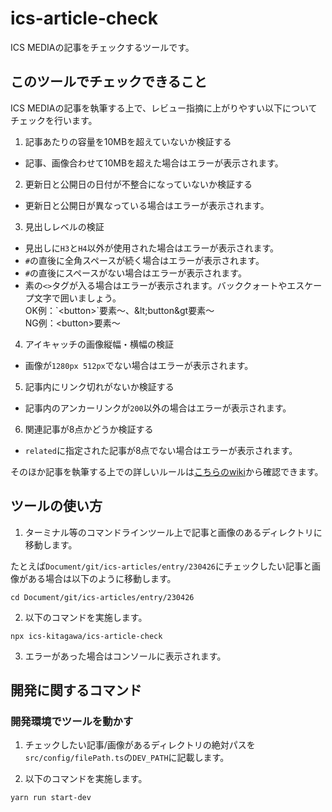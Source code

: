 # ics-article-check
ICS MEDIAの記事をチェックするツールです。

## このツールでチェックできること
ICS MEDIAの記事を執筆する上で、レビュー指摘に上がりやすい以下についてチェックを行います。

1. 記事あたりの容量を10MBを超えていないか検証する
  - 記事、画像合わせて10MBを超えた場合はエラーが表示されます。
2. 更新日と公開日の日付が不整合になっていないか検証する
  - 更新日と公開日が異なっている場合はエラーが表示されます。
3. 見出しレベルの検証
  - 見出しに`H3`と`H4`以外が使用された場合はエラーが表示されます。
  - `#`の直後に全角スペースが続く場合はエラーが表示されます。
  - `#`の直後にスペースがない場合はエラーが表示されます。
  - 素の`<>`タグが入る場合はエラーが表示されます。バッククォートやエスケープ文字で囲いましょう。<br>OK例：\`\<button\>\`要素〜、\&lt;button&gt要素〜<br>NG例：\<button\>要素〜
4. アイキャッチの画像縦幅・横幅の検証
  - 画像が`1280px 512px`でない場合はエラーが表示されます。
5. 記事内にリンク切れがないか検証する
  - 記事内のアンカーリンクが`200`以外の場合はエラーが表示されます。
6. 関連記事が8点かどうか検証する
  - `related`に指定された記事が8点でない場合はエラーが表示されます。

そのほか記事を執筆する上での詳しいルールは[こちらのwiki](https://github.com/icsweb/ics-articles/wiki/specification)から確認できます。


## ツールの使い方
1. ターミナル等のコマンドラインツール上で記事と画像のあるディレクトリに移動します。

たとえば`Document/git/ics-articles/entry/230426`にチェックしたい記事と画像がある場合は以下のように移動します。
```shell
cd Document/git/ics-articles/entry/230426
```

2. 以下のコマンドを実施します。
```shell
npx ics-kitagawa/ics-article-check
```

3. エラーがあった場合はコンソールに表示されます。

## 開発に関するコマンド

### 開発環境でツールを動かす

1. チェックしたい記事/画像があるディレクトリの絶対パスを`src/config/filePath.ts`の`DEV_PATH`に記載します。

2. 以下のコマンドを実施します。
```shell
yarn run start-dev
```
